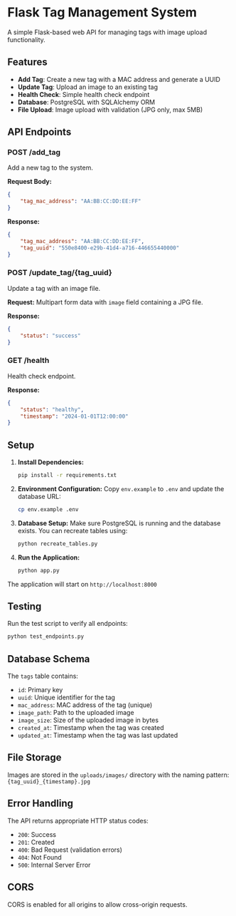 # Flask Tag Management System

A simple Flask-based web API for managing tags with image upload functionality.

## Features

- **Add Tag**: Create a new tag with a MAC address and generate a UUID
- **Update Tag**: Upload an image to an existing tag
- **Health Check**: Simple health check endpoint
- **Database**: PostgreSQL with SQLAlchemy ORM
- **File Upload**: Image upload with validation (JPG only, max 5MB)

## API Endpoints

### POST /add_tag
Add a new tag to the system.

**Request Body:**
```json
{
    "tag_mac_address": "AA:BB:CC:DD:EE:FF"
}
```

**Response:**
```json
{
    "tag_mac_address": "AA:BB:CC:DD:EE:FF",
    "tag_uuid": "550e8400-e29b-41d4-a716-446655440000"
}
```

### POST /update_tag/{tag_uuid}
Update a tag with an image file.

**Request:** Multipart form data with `image` field containing a JPG file.

**Response:**
```json
{
    "status": "success"
}
```

### GET /health
Health check endpoint.

**Response:**
```json
{
    "status": "healthy",
    "timestamp": "2024-01-01T12:00:00"
}
```

## Setup

1. **Install Dependencies:**
   ```bash
   pip install -r requirements.txt
   ```

2. **Environment Configuration:**
   Copy `env.example` to `.env` and update the database URL:
   ```bash
   cp env.example .env
   ```

3. **Database Setup:**
   Make sure PostgreSQL is running and the database exists. You can recreate tables using:
   ```bash
   python recreate_tables.py
   ```

4. **Run the Application:**
   ```bash
   python app.py
   ```

The application will start on `http://localhost:8000`

## Testing

Run the test script to verify all endpoints:
```bash
python test_endpoints.py
```

## Database Schema

The `tags` table contains:
- `id`: Primary key
- `uuid`: Unique identifier for the tag
- `mac_address`: MAC address of the tag (unique)
- `image_path`: Path to the uploaded image
- `image_size`: Size of the uploaded image in bytes
- `created_at`: Timestamp when the tag was created
- `updated_at`: Timestamp when the tag was last updated

## File Storage

Images are stored in the `uploads/images/` directory with the naming pattern:
`{tag_uuid}_{timestamp}.jpg`

## Error Handling

The API returns appropriate HTTP status codes:
- `200`: Success
- `201`: Created
- `400`: Bad Request (validation errors)
- `404`: Not Found
- `500`: Internal Server Error

## CORS

CORS is enabled for all origins to allow cross-origin requests.
